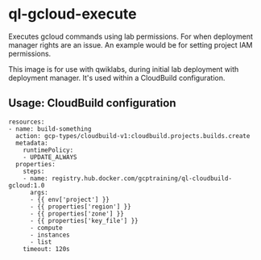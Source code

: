 # ql-gcloud-execute
Executes gcloud commands using lab permissions.  For when deployment manager rights are an issue.  An example would be for setting project IAM permissions.

This image is for use with qwiklabs, during initial lab deployment with deployment manager. It's used within a CloudBuild configuration.

## Usage: CloudBuild configuration

```
resources:
- name: build-something
  action: gcp-types/cloudbuild-v1:cloudbuild.projects.builds.create
  metadata:
    runtimePolicy:
    - UPDATE_ALWAYS
  properties:
    steps:
    - name: registry.hub.docker.com/gcptraining/ql-cloudbuild-gcloud:1.0
      args:
      - {{ env['project'] }}
      - {{ properties['region'] }}
      - {{ properties['zone'] }}
      - {{ properties['key_file'] }}
      - compute
      - instances
      - list
    timeout: 120s

```
